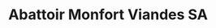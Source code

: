 ---
title: "Abattoir Monfort Viandes SA"
url: /le-faouet/abattoir-monfort-viandes-sa/
shop: boucherie
---
